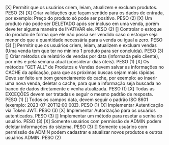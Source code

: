 [X] Permitir que os usuários criem, leiam, atualizem e excluam produtos. PESO (3)
[X] Criar validações que façam sentido para os dados de entrada, por exemplo: Preço do produto só pode ser positivo. PESO (2)
[X] Um produto não pode ser DELETADO após ser incluso em uma venda, porém deve ter alguma maneira de INATIVAR ele. PESO (2)
[] Controlar o estoque do produto de forma que ele não possa ser vendido caso o estoque seja menor do que a quantidade necessária para a venda ou igual a zero. PESO (3)
[] Permitir que os usuários criem, leiam, atualizem e excluam vendas (Uma venda tem que ter no mínimo 1 produto para ser concluída). PESO (3)
[] Criar métodos de relatório de vendas por data (informada pelo cliente), por mês e pela semana atual (considerar dias úteis). PESO (1)
[X] Os métodos “GET ALL” de Produtos e Vendas devem salvar as informações no CACHE da aplicação, para que as próximas buscas sejam mais rápidas. Deve ser feito um bom gerenciamento do cache, por exemplo: ao inserir uma nova venda, deletar o cache, para que a informação seja buscada no banco de dados diretamente e venha atualizada. PESO (1)
[X] Todas as EXCEÇÕES devem ser tratadas e seguir o mesmo padrão de resposta. PESO (1)
[] Todos os campos data, devem seguir o padrão ISO 8601 (exemplo: 2023-07-20T12:00:00Z). PESO (1)
[X] Implementar Autenticação via Token JWT. PESO (3)
[X] Implementar Autorização para os usuários autenticados. PESO (3)
[] Implementar um método para resetar a senha do usuário. PESO (3)
[X] Somente usuários com permissão de ADMIN podem deletar informações do sistema. PESO (3)
[] Somente usuários com permissão de ADMIN podem cadastrar e atualizar novos produtos e outros usuários ADMIN. PESO (2)